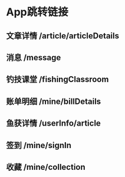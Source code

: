 # App跳转链接

## 文章详情   /article/articleDetails

## 消息       /message

## 钓技课堂   /fishingClassroom

## 账单明细   /mine/billDetails

## 鱼获详情   /userInfo/article

## 签到       /mine/signIn

## 收藏       /mine/collection